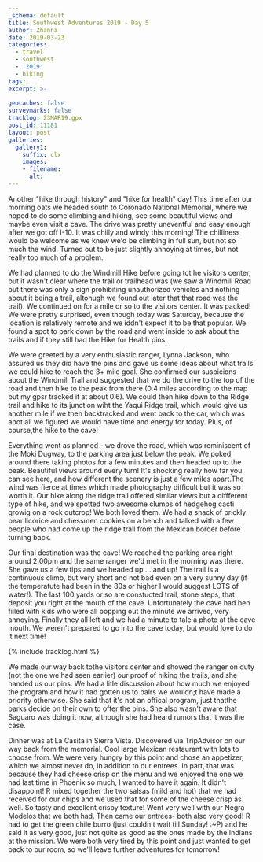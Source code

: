 ```yaml
---
_schema: default
title: Southwest Adventures 2019 - Day 5
author: Zhanna
date: 2019-03-23
categories: 
  - travel
  - southwest
  - '2019'
  - hiking
tags:
excerpt: >-
  
geocaches: false
surveymarks: false
tracklog: 23MAR19.gpx
post_id: 11181
layout: post  
galleries:
  gallery1:
    suffix: clx
    images:
    - filename: 
      alt:                                       
---
```


Another "hike through history" and "hike for health" day! This time after our morning oats we headed south to Coronado National Memorial, where we hoped to do some climbing and hiking, see some beautiful views and maybe even visit a cave. The drive was pretty uneventful and easy enough after we got off I-10. It was chilly and windy this morning! The chilliness would be welcome as we knew we'd be climbing in full sun, but not so much the wind. Turned out to be just slightly annoying at times, but not really too much of a problem.

We had planned to do the Windmill Hike before going tot he visitors center, but it wasn't clear where the trail or trailhead was (we saw a Windmill Road but there was only a sign prohibiting unauthorized vehicles and nothing about it being a trail, altohugh we found out later that that road was the trail). We continued on for a mile or so to the visitors center. It was packed! We were pretty surprised, even though today was Saturday, because the location is relatively remote and we iddn't expect it to be that popular. We found a spot to park down by the road and went inside to ask about the trails and if they still had the Hike for Health pins.

We were greeted by a very enthusiastic ranger, Lynna Jackson, who assured us they did have the pins and gave us some ideas about what trails we could hike to reach the 3+ mile goal. She confirmed our suspicions about the Windmill Trail and suggested that we do the drive to the top of the road and then hike to the peak from there (0.4 miles according to the map but my gpsr tracked it at about 0.6). We could then hike down to the Ridge trail and hike to its junction wiht the Yaqui Ridge trail, which would give us another mile if we then backtracked and went back to the car, which was abot all we figured we would have time and energy for today. Plus, of course,the hike to the cave!

Everything went as planned - we drove the road, which was reminiscent of the Moki Dugway, to the parking area just below the peak. We poked around there taking photos for a few minutes and then headed up to the peak. Beautiful views around every turn! It's shocking really how far you can see here, and how different the scenery is just a few miles apart.The wind was fierce at times which made photography difficult but it was so worth it. Our hike along the ridge trail offered similar views but a diffferent type of hike, and we spotted two awesome clumps of hedgehog cacti growig on a rock outcrop! We both loved them. We had a snack of prickly pear licorice and chessmen cookies on a bench and talked with a few people who had come up the ridge trail from the Mexican border before turning back.

Our final destination was the cave! We reached the parking area right around 2:00pm and the same ranger we'd met in the morning was there. She gave us a few tips and we headed up ... and up! The trail is a continuous climb, but very short and not bad even on a very sunny day (if the temperatute had been in the 80s or higher I would suggest LOTS of water!). The last 100 yards or so are constucted trail, stone steps, that deposit you right at the mouth of the cave. Unfortunately the cave had ben filled with kids who were all popping out the minute we arrived, very annoying. Finally they all left and we had a minute to tale  a photo at the cave mouth. We weren't prepared to go into the cave today, but would love to do it next time!

{% include tracklog.html %}

We made our way back tothe visitors center and showed the ranger on duty (not the one we had seen earlier) our proof of hiking the trails, and she handed us our pins. We had a litle discussion about how much we enjoyed the program and how it had gotten us to palrs we wouldn;t have made a priority otherwise. She said that it's not an offical program, just thatthe parks decide on their own to offer the pins. She also wasn't aware that Saguaro was doing it now, although she had heard rumors that it was the case. 

Dinner was at La Casita in Sierra Vista. Discovered via TripAdvisor on our way back from the memorial. Cool large Mexican restaurant with lots to choose from. We were very hungry by this point and chose an appetizer, which we almost never do, in addition to our entrees. In part, that was because they had cheese crisp on the menu and we enjoyed the one we had last time in Phoenix so much, I wanted to have it again. It didn't disappoint! R mixed together the two salsas (mild and hot) that we had received for our chips and we used that for some of the cheese crisp as well. So tasty and excellent crispy texture! Went very well with our Negra Modelos that we both had. Then came our entrees- both also very good! R had to get the green chile burro (just couldn't wait till Sunday! :~P) and he said it as very good, just not quite as good as the ones made by the Indians at the mission. We were both very tired by this point and just wanted to get back to our room, so we'll leave further adventures for tomorrow!